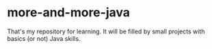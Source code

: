 # more-and-more-java
That's my repository for learning. It will be filled by small projects with basics (or not) Java skills.
